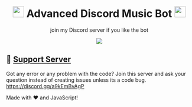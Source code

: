 <h1 align="center"><img src="./assets/Music.gif" width="30px"> Advanced Discord Music Bot <img src="./assets/Music.gif" width="30px"></h1>
<p align="center">join my Discord server if you like the bot</p>
<div align="center"><img src="./assets/banner.gif"></div>

## 📝 [Support Server](https://discord.gg/a9kEmBvAgP)
Got any error or any problem with the code? Join this server and ask your question instead of creating issues unless its a code bug. https://discord.gg/a9kEmBvAgP

Made with :heart: and JavaScript!
